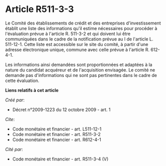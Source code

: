 # Article R511-3-3

Le Comité des établissements de crédit et des entreprises d'investissement établit une liste des informations qu'il estime
nécessaires pour procéder à l'évaluation prévue à l'article R. 511-3-2 et qui doivent lui être communiquées dans le cadre de
la notification prévue au I de l'article L. 511-12-1. Cette liste est accessible sur le site du comité, à partir d'une
adresse électronique unique, commune avec celle prévue à l'article R. 612-4-1. 

Les informations ainsi demandées sont proportionnées et adaptées à la nature du candidat acquéreur et de l'acquisition
envisagée. Le comité ne demande pas d'informations qui ne sont pas pertinentes dans le cadre de cette évaluation.

**Liens relatifs à cet article**

_Créé par_:

  - Décret n°2009-1223 du 12 octobre 2009 - art. 1

_Cite_:

  - Code monétaire et financier - art. L511-12-1
  - Code monétaire et financier - art. R511-3-2
  - Code monétaire et financier - art. R612-4-1

_Cité par_:

  - Code monétaire et financier - art. R511-3-4 (V)
